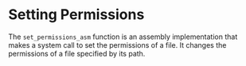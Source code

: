 # Setting Permissions
The `set_permissions_asm` function is an assembly implementation that makes a system call to set the permissions of a file. It changes the permissions of a file specified by its path.